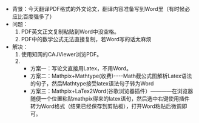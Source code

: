 * 背景：今天翻译PDF格式的外文论文，翻译内容准备写到Word里（有时候必应比百度强多了）
* 问题：
    1. PDF英文正文复制粘贴到Word中没空格。
    2. PDF中的数学公式无法直接复制，若Word写的话太麻烦
* 解决：
    1. 使用知网的CAJViewer浏览PDF。
    2. * 方案一：写论文直接用Latex，不用Word。
       * 方案二：Mathpix+Mathtype(收费)----Math截公式图解析Latex语法的句子，然后Mathtype接受latex语法句子转为Word
       * 方案三：Mathpix+LaTex2Word(谷歌浏览器插件）————在浏览器随便一个位置粘贴mathpix得来的latex语句，然后选中右键使用插件转为Word格式（结果已经保存到剪贴板），打开Word粘贴后微调即可。
